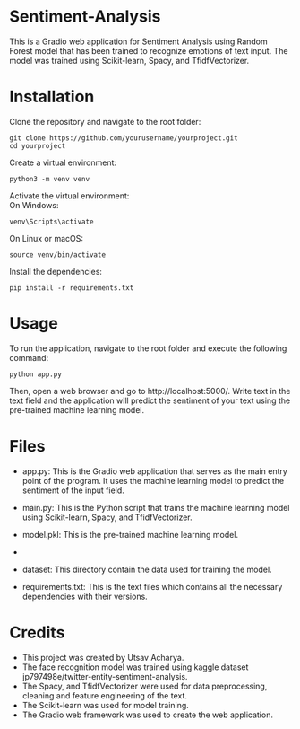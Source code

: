 # Sentiment-Analysis
This is a Gradio web application for Sentiment Analysis using Random Forest model that has been trained to recognize emotions of text input. The model was trained using Scikit-learn, Spacy, and TfidfVectorizer.

# Installation

Clone the repository and navigate to the root folder:
```terminal
git clone https://github.com/yourusername/yourproject.git
cd yourproject
```

Create a virtual environment: 
```terminal
python3 -m venv venv
```

Activate the virtual environment:  
On Windows:  
```terminal
venv\Scripts\activate
```

On Linux or macOS:
```terminal
source venv/bin/activate
```

Install the dependencies: 
```terminal
pip install -r requirements.txt
```

# Usage
To run the application, navigate to the root folder and execute the following command:  
```terminal
python app.py
```
Then, open a web browser and go to http://localhost:5000/.
Write text in the text field and the application will predict the sentiment of your text using the pre-trained machine learning model.

# Files
* app.py: This is the Gradio web application that serves as the main entry point of the program. It uses the machine learning model to predict the sentiment of the input field.

* main.py: This is the Python script that trains the machine learning model using Scikit-learn, Spacy, and TfidfVectorizer.

* model.pkl: This is the pre-trained machine learning model.
*
* dataset: This directory contain the data used for training the model.

* requirements.txt: This is the text files which contains all the necessary dependencies with their versions.


# Credits
* This project was created by Utsav Acharya.
* The face recognition model was trained using kaggle dataset jp797498e/twitter-entity-sentiment-analysis.
* The Spacy, and TfidfVectorizer were used for data preprocessing, cleaning and feature engineering of the text.
* The Scikit-learn was used for model training.
* The Gradio web framework was used to create the web application.

 




